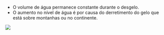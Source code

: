 - O volume de água permanece constante durante o desgelo.
- O aumento no nível de água é por causa do derretimento do gelo que está sobre montanhas ou no continente.

![](https://d3mjdu0wdys5ek.cloudfront.net/images-files/bZnp85mklvXd9MqGALxMW7doboWRwAdROeo02PgNJYDKjQVary.png)